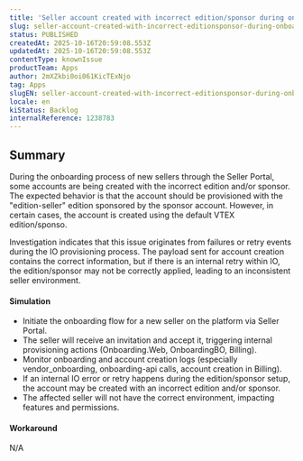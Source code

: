 ```yaml
---
title: 'Seller account created with incorrect edition/sponsor during onboarding'
slug: seller-account-created-with-incorrect-editionsponsor-during-onboarding
status: PUBLISHED
createdAt: 2025-10-16T20:59:08.553Z
updatedAt: 2025-10-16T20:59:08.553Z
contentType: knownIssue
productTeam: Apps
author: 2mXZkbi0oi061KicTExNjo
tag: Apps
slugEN: seller-account-created-with-incorrect-editionsponsor-during-onboarding
locale: en
kiStatus: Backlog
internalReference: 1238783
---
```


## Summary


During the onboarding process of new sellers through the Seller Portal, some accounts are being created with the incorrect edition and/or sponsor. The expected behavior is that the account should be provisioned with the "edition-seller" edition sponsored by the sponsor account. However, in certain cases, the account is created using the default VTEX edition/sponso.

Investigation indicates that this issue originates from failures or retry events during the IO provisioning process. The payload sent for account creation contains the correct information, but if there is an internal retry within IO, the edition/sponsor may not be correctly applied, leading to an inconsistent seller environment.


#### Simulation



- Initiate the onboarding flow for a new seller on the platform via Seller Portal.
- The seller will receive an invitation and accept it, triggering internal provisioning actions (Onboarding.Web, OnboardingBO, Billing).
- Monitor onboarding and account creation logs (especially vendor_onboarding, onboarding-api calls, account creation in Billing).
- If an internal IO error or retry happens during the edition/sponsor setup, the account may be created with an incorrect edition and/or sponsor.
- The affected seller will not have the correct environment, impacting features and permissions.


#### Workaround


N/A



